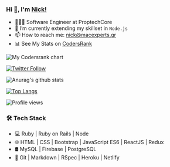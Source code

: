 

### Hi 👋, I'm [Nick!](https://nickharas.com)

- 👨🏽‍💻 Software Engineer at ProptechCore 
- 🌱 I’m currently extending my skillset in `Node.js`
- 📫 How to reach me: nick@macexperts.gr
- 📊 See My Stats on [CodersRank](https://profile.codersrank.io/user/macnick)

<img
  src="https://cr-ss-service.azurewebsites.net/api/ScreenShot?widget=summary&username=macnick&badges=3&show-avatar=false&branding=false&style=width:320px;--header-bg-color:%23000;--border-radius:3px;--badge-rank-font-size:0.5em;--badge-technology-font-size:0.5em;--badge-location-font-size:0.5em;--badge-icon-size:18px;--name-font-size:0.7em;--rank-font-size:0.7em;"
  alt="My Codersrank chart"
/>

[![Twitter Follow](https://img.shields.io/twitter/follow/macnick?label=Follow%20Nick%20on%20Twitter&style=social)](https://twitter.com/mac_experts)

![Anurag's github stats](https://github-readme-stats.vercel.app/api?username=macnick&show_icons=true&bg_color=#f22)

[![Top Langs](https://github-readme-stats.vercel.app/api/top-langs/?username=macnick)](https://github.com/macnick/github-readme-stats)


![Profile views](https://gpvc.arturio.dev/macnick)

### 🛠 Tech Stack

- 💻   Ruby | Ruby on Rails | Node
- 🌐   HTML | CSS | Bootstrap | JavaScript ES6 | ReactJS | Redux
- 🛢   MySQL | Firebase | PostgreSQL
- 🔧   Git | Markdown | RSpec | Heroku | Netlify
